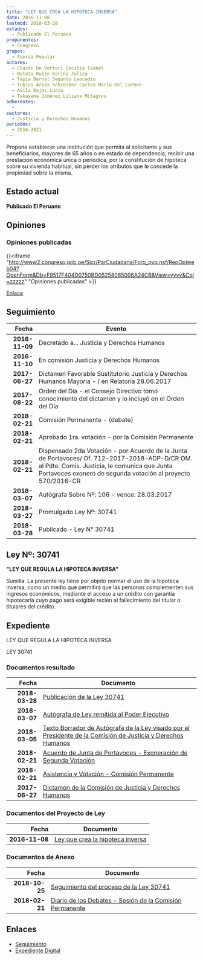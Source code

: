 ```yaml
---
title: "LEY QUE CREA LA HIPOTECA INVERSA"
date: 2016-11-08
lastmod: 2018-03-28
estados: 
  - Publicado El Peruano
proponentes: 
  - Congreso
grupos: 
  - Fuerza Popular
autores: 
  - Chacón De Vettori Cecilia Isabel
  - Beteta Rubín Karina Juliza
  - Tapia Bernal Segundo Leocadio
  - Tubino Arias Schreiber Carlos Mario Del Carmen
  - Ávila Rojas Lucio
  - Takayama Jiménez Liliana Milagros
adherentes: 
  - 
sectores: 
  - Justicia y Derechos Humanos
periodos: 
  - 2016-2021
---
```


Propone establecer una institución que permita al solicitante y sus beneficiarios, mayores de 65 años o en estado de dependencia, recibir una prestación económica única o periódica, por la constitución de hipoteca sobre su vivienda habitual, sin perder los atributos que le concede la propiedad sobre la misma.


## Estado actual

**Publicado El Peruano**

## Opiniones

### Opiniones publicadas

{{<iframe "http://www2.congreso.gob.pe/Sicr/ParCiudadana/Foro_pvp.nsf/RepOpiweb04?OpenForm&Db=F9517F404D0750BD05258065006A24CB&View=yyyy&Col=zzzzz" "Opiniones publicadas" >}}

[Enlace](http://www2.congreso.gob.pe/Sicr/ParCiudadana/Foro_pvp.nsf/RepOpiweb04?OpenForm&Db=F9517F404D0750BD05258065006A24CB&View=yyyy&Col=zzzzz)

## Seguimiento

| Fecha | Evento |
|------:|--------|
| **2016-11-09** | Decretado a... Justicia y Derechos Humanos|
| **2016-11-10** | En comisión Justicia y Derechos Humanos|
| **2017-06-27** | Dictamen Favorable Sustitutorio Justicia y Derechos Humanos Mayoria - / en Relatoría 28.06.2017|
| **2017-08-22** | Orden del Día - el Consejo Directivo tomó conocimiento del dictamen y lo incluyó en el Orden del Día|
| **2018-02-21** | Comisión Permanente - (debate)|
| **2018-02-21** | Aprobado 1ra. votación - por la Comisión Permanente|
| **2018-02-21** | Dispensado 2da Votación - por Acuerdo de la Junta de Portavoces/ Of. 712-2017-2018-ADP-D/CR OM. al Pdte. Comis. Justicia, le comunica que Junta Portavoces exoneró de segunda votación al proyecto 570/2016-CR|
| **2018-03-07** | Autógrafa Sobre Nº: 106 - vence: 28.03.2017|
| **2018-03-27** | Promulgado Ley Nº: 30741|
| **2018-03-28** | Publicado - Ley N° 30741|

## Ley Nº: 30741

**"LEY QUE REGULA LA HIPOTECA INVERSA"**

Sumilla: La presente ley tiene por objeto normar el uso de la hipoteca inversa, como un medio que permitirá que las personas complementen sus ingresos económicos, mediante el acceso a un crédito con garantía hipotecaria cuyo pago será exigible recién al fallecimiento del titular o titulares del crédito.


## Expediente

LEY QUE REGULA LA HIPOTECA INVERSA

LEY 30741


### Documentos resultado

| Fecha | Documento |
|------:|--------|
| **2018-03-28** | [Publicación de la Ley 30741](http://www.leyes.congreso.gob.pe/Documentos/2016_2021/ADLP/Normas_Legales/30741-LEY.pdf) |
| **2018-03-07** | [Autógrafa de Ley remitida al Poder Ejecutivo](http://www.leyes.congreso.gob.pe/Documentos/2016_2021/ADLP/Texto_Aprobado/AU0057020180307.pdf) |
| **2018-03-05** | [Texto Borrador de Autógrafa de la Ley visado por el Presidente de la Comisión de Justicia y Derechos Humanos](http://www.leyes.congreso.gob.pe/Documentos/2016_2021/Texto_Borrador_de_Autografa/BAU0057020180305.pdf) |
| **2018-02-21** | [Acuerdo de Junta de Portavoces - Exoneración de Segunda Votación](http://www.leyes.congreso.gob.pe/Documentos/2016_2021/Acuerdos/Junta_Portavoces/AJP00570_20180221.pdf) |
| **2018-02-21** | [Asistencia y Votación - Comisión Permanente](http://www.leyes.congreso.gob.pe/Documentos/2016_2021/Asistencia_y_Votacion/Proyectos_de_Ley/AVCP0057020180221.pdf) |
| **2017-06-27** | [Dictamen de la Comisión de Justicia y Derechos Humanos](http://www.leyes.congreso.gob.pe/Documentos/2016_2021/Dictamenes/Proyectos_de_Ley/00570DC15MAY_20170627.pdf) |

### Documentos del Proyecto de Ley

| Fecha | Documento |
|------:|--------|
| **2016-11-08** | [Ley que crea la hipoteca inversa](http://www.leyes.congreso.gob.pe/Documentos/2016_2021/Proyectos_de_Ley_y_de_Resoluciones_Legislativas/PL0057020161108.pdf) |

### Documentos de Anexo

| Fecha | Documento |
|------:|--------|
| **2018-10-25** | [Seguimiento del proceso de la Ley 30741](http://www.leyes.congreso.gob.pe/Documentos/2016_2021/Seguimiento_de_Proyectos_de_Ley/00570PL20181025.pdf) |
| **2018-02-21** | [Diario de los Debates - Sesión de la Comisión Permanente](http://www.leyes.congreso.gob.pe/Documentos/2016_2021/ADLP/Diario_Debates/30741-TDD.pdf) |

## Enlaces 

- [Seguimiento](http://www2.congreso.gob.pe/Sicr/TraDocEstProc/CLProLey2016.nsf/f7fff46988ca05b1052578e100829cc7/fecc88e6734dfe4c052580650064a450?OpenDocument)
- [Expediente Digital](http://www2.congreso.gob.pehttp://www2.congreso.gob.pe/Sicr/TraDocEstProc/CLProLey2016.nsf/f7fff46988ca05b1052578e100829cc7/fecc88e6734dfe4c052580650064a450?OpenDocument&Click=05257FB7005EB655.eb71d0cf91d8294e05256cdf006b5706/$Body/0.1C6C)

